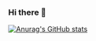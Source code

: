 ### Hi there 👋

[![Anurag's GitHub stats](https://github-readme-stats.vercel.app/api?username=nevedimko&count_private=true&show_icons=true)](https://github.com/nevedimko)

<!--
**nevedimko/nevedimko** is a ✨ _special_ ✨ repository because its `README.md` (this file) appears on your GitHub profile.

Here are some ideas to get you started:

- 🔭 I’m currently working on ...
- 🌱 I’m currently learning ...
- 👯 I’m looking to collaborate on ...
- 🤔 I’m looking for help with ...
- 💬 Ask me about ...
- 📫 How to reach me: ...
- 😄 Pronouns: ...
- ⚡ Fun fact: ...
-->

